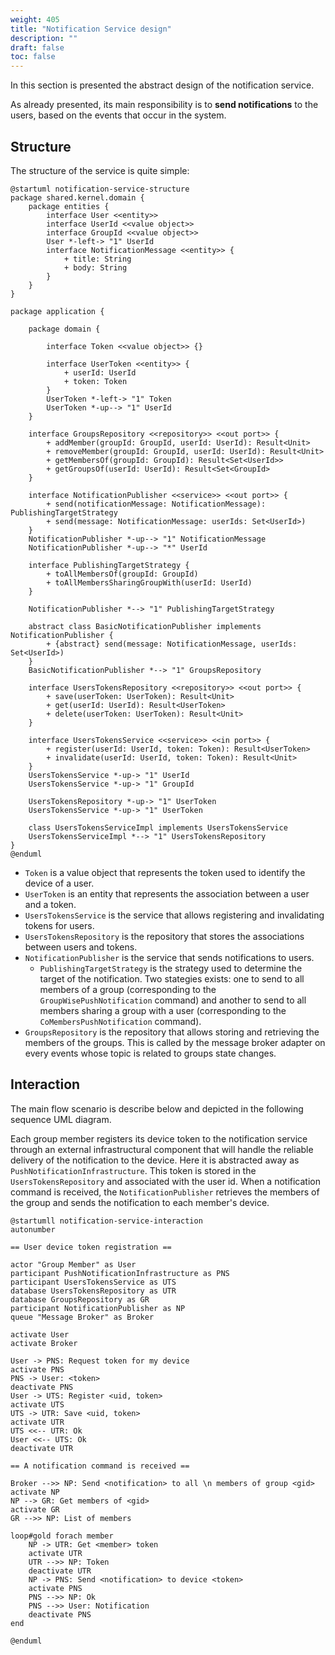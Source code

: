 ```yaml
---
weight: 405
title: "Notification Service design"
description: ""
draft: false
toc: false
---
```


In this section is presented the abstract design of the notification service.

As already presented, its main responsibility is to **send notifications** to the users, based on the events that occur in the system.

## Structure

The structure of the service is quite simple:

```plantuml
@startuml notification-service-structure
package shared.kernel.domain {
    package entities {
        interface User <<entity>>
        interface UserId <<value object>>
        interface GroupId <<value object>>
        User *-left-> "1" UserId
        interface NotificationMessage <<entity>> {
            + title: String
            + body: String
        }
    }
}

package application {

    package domain {

        interface Token <<value object>> {}

        interface UserToken <<entity>> {
            + userId: UserId
            + token: Token
        }
        UserToken *-left-> "1" Token
        UserToken *-up--> "1" UserId
    }

    interface GroupsRepository <<repository>> <<out port>> {
        + addMember(groupId: GroupId, userId: UserId): Result<Unit>
        + removeMember(groupId: GroupId, userId: UserId): Result<Unit>
        + getMembersOf(groupId: GroupId): Result<Set<UserId>>
        + getGroupsOf(userId: UserId): Result<Set<GroupId>
    }

    interface NotificationPublisher <<service>> <<out port>> {
        + send(notificationMessage: NotificationMessage): PublishingTargetStrategy
        + send(message: NotificationMessage: userIds: Set<UserId>)
    }
    NotificationPublisher *-up--> "1" NotificationMessage
    NotificationPublisher *-up--> "*" UserId

    interface PublishingTargetStrategy {
        + toAllMembersOf(groupId: GroupId)
        + toAllMembersSharingGroupWith(userId: UserId)
    }

    NotificationPublisher *--> "1" PublishingTargetStrategy

    abstract class BasicNotificationPublisher implements NotificationPublisher {
        + {abstract} send(message: NotificationMessage, userIds: Set<UserId>)
    }
    BasicNotificationPublisher *--> "1" GroupsRepository

    interface UsersTokensRepository <<repository>> <<out port>> {
        + save(userToken: UserToken): Result<Unit>
        + get(userId: UserId): Result<UserToken>
        + delete(userToken: UserToken): Result<Unit>
    }

    interface UsersTokensService <<service>> <<in port>> {
        + register(userId: UserId, token: Token): Result<UserToken>
        + invalidate(userId: UserId, token: Token): Result<Unit>
    }
    UsersTokensService *-up-> "1" UserId
    UsersTokensService *-up-> "1" GroupId

    UsersTokensRepository *-up-> "1" UserToken
    UsersTokensService *-up-> "1" UserToken

    class UsersTokensServiceImpl implements UsersTokensService
    UsersTokensServiceImpl *--> "1" UsersTokensRepository
}
@enduml
```

- `Token` is a value object that represents the token used to identify the device of a user.
- `UserToken` is an entity that represents the association between a user and a token.
- `UsersTokensService` is the service that allows registering and invalidating tokens for users.
- `UsersTokensRepository` is the repository that stores the associations between users and tokens.
- `NotificationPublisher` is the service that sends notifications to users.
  - `PublishingTargetStrategy` is the strategy used to determine the target of the notification. Two stategies exists: one to send to all members of a group (corresponding to the `GroupWisePushNotification` command) and another to send to all members sharing a group with a user (corresponding to the `CoMembersPushNotification` command).
- `GroupsRepository` is the repository that allows storing and retrieving the members of the groups. This is called by the message broker adapter on every events whose topic is related to groups state changes.

## Interaction

The main flow scenario is describe below and depicted in the following sequence UML diagram.

Each group member registers its device token to the notification service through an external infrastructural component that will handle the reliable delivery of the notification to the device.
Here it is abstracted away as `PushNotificationInfrastructure`.
This token is stored in the `UsersTokensRepository` and associated with the user id.
When a notification command is received, the `NotificationPublisher` retrieves the members of the group and sends the notification to each member's device.

```plantuml
@startumll notification-service-interaction
autonumber

== User device token registration ==

actor "Group Member" as User
participant PushNotificationInfrastructure as PNS
participant UsersTokensService as UTS
database UsersTokensRepository as UTR
database GroupsRepository as GR
participant NotificationPublisher as NP
queue "Message Broker" as Broker

activate User
activate Broker

User -> PNS: Request token for my device
activate PNS
PNS -> User: <token>
deactivate PNS
User -> UTS: Register <uid, token>
activate UTS
UTS -> UTR: Save <uid, token>
activate UTR
UTS <<-- UTR: Ok
User <<-- UTS: Ok
deactivate UTR

== A notification command is received ==

Broker -->> NP: Send <notification> to all \n members of group <gid>
activate NP
NP --> GR: Get members of <gid>
activate GR
GR -->> NP: List of members

loop#gold forach member
    NP -> UTR: Get <member> token
    activate UTR
    UTR -->> NP: Token
    deactivate UTR
    NP -> PNS: Send <notification> to device <token>
    activate PNS
    PNS -->> NP: Ok
    PNS -->> User: Notification
    deactivate PNS
end

@enduml
```
